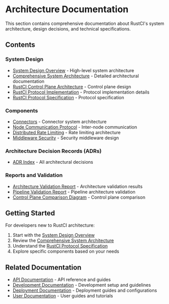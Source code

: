 # Architecture Documentation

This section contains comprehensive documentation about RustCI's system architecture, design decisions, and technical specifications.

## Contents

### System Design
- [System Design Overview](system-design.md) - High-level system architecture
- [Comprehensive System Architecture](comprehensive-system-architecture.md) - Detailed architectural documentation
- [RustCI Control Plane Architecture](rustci-control-plane-architecture.md) - Control plane design
- [RustCI Protocol Implementation](rustci-protocol-implementation.md) - Protocol implementation details
- [RustCI Protocol Specification](rustci-protocol-specification.md) - Protocol specification

### Components
- [Connectors](connectors.md) - Connector system architecture
- [Node Communication Protocol](node-communication-protocol.md) - Inter-node communication
- [Distributed Rate Limiting](distributed-rate-limiting.md) - Rate limiting architecture
- [Middleware Security](middleware-security.md) - Security middleware design

### Architecture Decision Records (ADRs)
- [ADR Index](adrs/README.md) - All architectural decisions

### Reports and Validation
- [Architecture Validation Report](ARCHITECTURE_VALIDATION_REPORT.md) - Architecture validation results
- [Pipeline Validation Report](pipeline-validation-report.md) - Pipeline architecture validation
- [Control Plane Comparison Diagram](control-plane-comparison-diagram.md) - Control plane comparison

## Getting Started

For developers new to RustCI architecture:

1. Start with the [System Design Overview](system-design.md)
2. Review the [Comprehensive System Architecture](comprehensive-system-architecture.md)
3. Understand the [RustCI Protocol Specification](rustci-protocol-specification.md)
4. Explore specific components based on your needs

## Related Documentation

- [API Documentation](../api/README.md) - API reference and guides
- [Development Documentation](../development/README.md) - Development setup and guidelines
- [Deployment Documentation](../deployment/README.md) - Deployment guides and configurations
- [User Documentation](../user/README.md) - User guides and tutorials